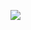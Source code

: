 <a href="https://skilledhub.xyz/"><img src="https://github.com/SKILLED-Academy/.github/blob/main/profile/banner_Github.png"></img></a>

